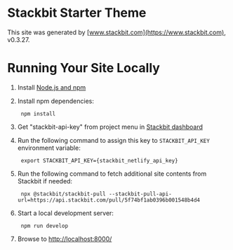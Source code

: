 # Stackbit Starter Theme

This site was generated by [www.stackbit.com](https://www.stackbit.com), v0.3.27.

# Running Your Site Locally

1. Install [Node.js and npm](https://nodejs.org/en/)

1. Install npm dependencies:

        npm install

1. Get "stackbit-api-key" from project menu in [Stackbit dashboard](https://app.stackbit.com/dashboard)

1. Run the following command to assign this key to `STACKBIT_API_KEY` environment variable:

        export STACKBIT_API_KEY={stackbit_netlify_api_key}

1. Run the following command to fetch additional site contents from Stackbit if needed:

        npx @stackbit/stackbit-pull --stackbit-pull-api-url=https://api.stackbit.com/pull/5f74bf1ab0396b001548b4d4

1. Start a local development server:

        npm run develop

1. Browse to [http://localhost:8000/](http://localhost:8000/)
